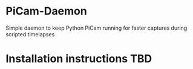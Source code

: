 # PiCam-Daemon
 Simple daemon to keep Python PiCam running for faster captures during scripted timelapses

# Installation instructions TBD